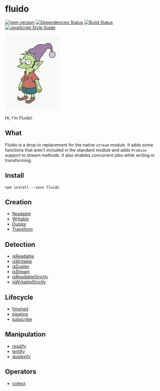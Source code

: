 # fluido

[![npm version](https://badge.fury.io/js/fluido.svg)](https://badge.fury.io/js/fluido)
[![Dependencies Status](https://david-dm.org/greguz/fluido.svg)](https://david-dm.org/greguz/fluido.svg)
[![Build Status](https://travis-ci.com/greguz/fluido.svg?branch=master)](https://travis-ci.com/greguz/fluido)
[![JavaScript Style Guide](https://img.shields.io/badge/code_style-standard-brightgreen.svg)](https://standardjs.com)

![Elfo](.github/elfo.png)

Hi, I'm Fluido!

## What

Fluido is a drop-in replacement for the native `stream` module. It adds some functions that aren't included in the standard module and adds `Promise` support to stream methods. It also enables _concurrent_ jobs while writing or transforming.

## Install

```
npm install --save fluido
```

## Creation

- [Readable](docs/Readable.md)
- [Writable](docs/Writable.md)
- [Duplex](docs/Duplex.md)
- [Transform](docs/Transform.md)

## Detection

- [isReadable](docs/is.md#isReadablevalue)
- [isWritable](docs/is.md#isWritablevalue)
- [isDuplex](docs/is.md#isDuplexvalue)
- [isStream](docs/is.md#isStreamvalue)
- [isReadableStrictly](docs/is.md#isReadableStrictlyvalue)
- [isWritableStrictly](docs/is.md#isWritableStrictlyvalue)

## Lifecycle

- [finished](docs/finished.md)
- [pipeline](docs/pipeline.md)
- [subscribe](docs/subscribe.md)

## Manipulation

- [readify](docs/readify.md)
- [writify](docs/writify.md)
- [duplexify](docs/duplexify.md)

## Operators

- [collect](docs/collect.md)
